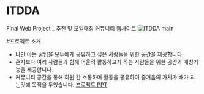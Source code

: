 # ITDDA
Final Web Project _ 추천 및 모임매칭 커뮤니티 웹사이트
![ITDDA main](https://user-images.githubusercontent.com/86604911/150346927-fc629d31-eb9e-44f8-b922-c6e6a6158aef.jpeg)

#프로젝트 소개
- 나만 아는 꿀팁을 모두에게 공유하고 싶은 사람들을 위한 공간을 제공합니다.
- 혼자보다 여러 사람들과 함께 어울려 활동하고자 하는 사람들을 위한 공간과 매칭기능을 제공합니다.
- 커뮤니티 공간을 통해 회원 간 소통하며 활동을 공유하여 즐거움의 가치가 배가 되는것에 목적을 두었습니다. 
[프로젝트 PPT](https://github.com/hanna0918/finalProject_ITDDA/ITDDA_ppt.pdf)
